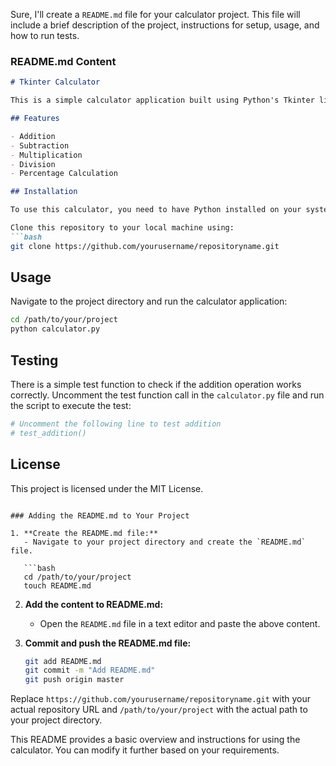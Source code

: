 Sure, I'll create a `README.md` file for your calculator project. This file will include a brief description of the project, instructions for setup, usage, and how to run tests.

### README.md Content

```markdown
# Tkinter Calculator

This is a simple calculator application built using Python's Tkinter library. The calculator supports basic operations like addition, subtraction, multiplication, division, and percentage calculation.

## Features

- Addition
- Subtraction
- Multiplication
- Division
- Percentage Calculation

## Installation

To use this calculator, you need to have Python installed on your system. You can download Python from the [official website](https://www.python.org/).

Clone this repository to your local machine using:
```bash
git clone https://github.com/yourusername/repositoryname.git
```

## Usage

Navigate to the project directory and run the calculator application:

```bash
cd /path/to/your/project
python calculator.py
```

## Testing

There is a simple test function to check if the addition operation works correctly. Uncomment the test function call in the `calculator.py` file and run the script to execute the test:

```python
# Uncomment the following line to test addition
# test_addition()
```

## License

This project is licensed under the MIT License.
```

### Adding the README.md to Your Project

1. **Create the README.md file:**
   - Navigate to your project directory and create the `README.md` file.

   ```bash
   cd /path/to/your/project
   touch README.md
   ```

2. **Add the content to README.md:**
   - Open the `README.md` file in a text editor and paste the above content.

3. **Commit and push the README.md file:**

   ```bash
   git add README.md
   git commit -m "Add README.md"
   git push origin master
   ```

Replace `https://github.com/yourusername/repositoryname.git` with your actual repository URL and `/path/to/your/project` with the actual path to your project directory.

This README provides a basic overview and instructions for using the calculator. You can modify it further based on your requirements.


